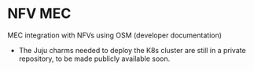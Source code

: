 # NFV MEC
MEC integration with NFVs using OSM (developer documentation)

 - The Juju charms needed to deploy the K8s cluster are still in a private repository, to be made publicly available soon.
